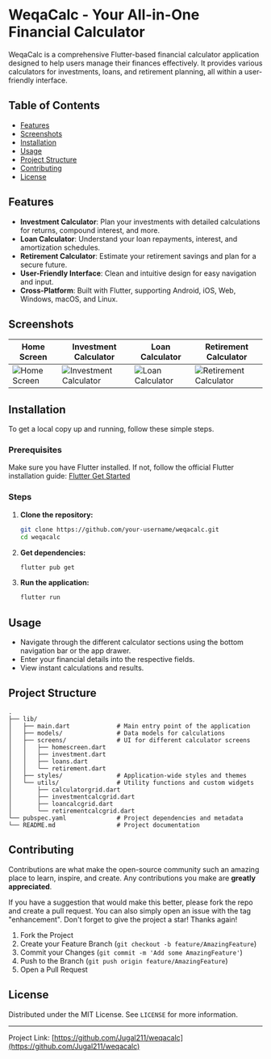# WeqaCalc - Your All-in-One Financial Calculator

WeqaCalc is a comprehensive Flutter-based financial calculator application designed to help users manage their finances effectively. It provides various calculators for investments, loans, and retirement planning, all within a user-friendly interface.

## Table of Contents

- [Features](#features)
- [Screenshots](#screenshots)
- [Installation](#installation)
- [Usage](#usage)
- [Project Structure](#project-structure)
- [Contributing](#contributing)
- [License](#license)

## Features

- **Investment Calculator**: Plan your investments with detailed calculations for returns, compound interest, and more.
- **Loan Calculator**: Understand your loan repayments, interest, and amortization schedules.
- **Retirement Calculator**: Estimate your retirement savings and plan for a secure future.
- **User-Friendly Interface**: Clean and intuitive design for easy navigation and input.
- **Cross-Platform**: Built with Flutter, supporting Android, iOS, Web, Windows, macOS, and Linux.

## Screenshots

<!-- Add screenshots of your application here. Example: -->

| Home Screen | Investment Calculator | Loan Calculator | Retirement Calculator |
|-------------|-----------------------|-----------------|-----------------------|
| ![Home Screen](https://via.placeholder.com/200x400?text=Home+Screen) | ![Investment Calculator](https://via.placeholder.com/200x400?text=Investment+Calculator) | ![Loan Calculator](https://via.placeholder.com/200x400?text=Loan+Calculator) | ![Retirement Calculator](https://via.placeholder.com/200x400?text=Retirement+Calculator) |

## Installation

To get a local copy up and running, follow these simple steps.

### Prerequisites

Make sure you have Flutter installed. If not, follow the official Flutter installation guide: [Flutter Get Started](https://flutter.dev/docs/get-started/install)

### Steps

1.  **Clone the repository:**
    ```bash
    git clone https://github.com/your-username/weqacalc.git
    cd weqacalc
    ```
2.  **Get dependencies:**
    ```bash
    flutter pub get
    ```
3.  **Run the application:**
    ```bash
    flutter run
    ```

## Usage

-   Navigate through the different calculator sections using the bottom navigation bar or the app drawer.
-   Enter your financial details into the respective fields.
-   View instant calculations and results.

## Project Structure

```
.
├── lib/
│   ├── main.dart             # Main entry point of the application
│   ├── models/               # Data models for calculations
│   ├── screens/              # UI for different calculator screens
│   │   ├── homescreen.dart
│   │   ├── investment.dart
│   │   ├── loans.dart
│   │   └── retirement.dart
│   ├── styles/               # Application-wide styles and themes
│   └── utils/                # Utility functions and custom widgets
│       ├── calculatorgrid.dart
│       ├── investmentcalcgrid.dart
│       ├── loancalcgrid.dart
│       └── retirementcalcgrid.dart
└── pubspec.yaml              # Project dependencies and metadata
└── README.md                 # Project documentation
```

## Contributing

Contributions are what make the open-source community such an amazing place to learn, inspire, and create. Any contributions you make are **greatly appreciated**.

If you have a suggestion that would make this better, please fork the repo and create a pull request. You can also simply open an issue with the tag "enhancement".
Don't forget to give the project a star! Thanks again!

1.  Fork the Project
2.  Create your Feature Branch (`git checkout -b feature/AmazingFeature`)
3.  Commit your Changes (`git commit -m 'Add some AmazingFeature'`)
4.  Push to the Branch (`git push origin feature/AmazingFeature`)
5.  Open a Pull Request

## License

Distributed under the MIT License. See `LICENSE` for more information.

---

Project Link: [https://github.com/Jugal211/weqacalc](https://github.com/Jugal211/weqacalc)



